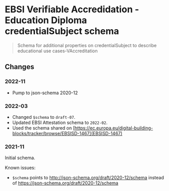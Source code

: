 # EBSI Verifiable Accredidation - Education Diploma credentialSubject schema

> Schema for additional properties on credentialSubject to describe educational use cases-VAccreditation

## Changes

### 2022-11

- Pump to json-schema 2020-12

### 2022-03

- Changed `$schema` to `draft-07`.
- Updated EBSI Attestation schema to `2022-02`.
- Used the schema shared on [https://ec.europa.eu/digital-building-blocks/tracker/browse/EBSISD-1467](EBSISD-1467)

### 2021-11

Initial schema.

Known issues:

- `$schema` points to http://json-schema.org/draft/2020-12/schema instead of https://json-schema.org/draft/2020-12/schema
